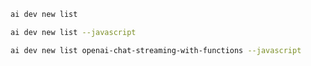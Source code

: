 ```bash title="List all samples"
ai dev new list
```

```bash title="List only JavaScript samples"
ai dev new list --javascript
```

```bash title="Filter the list by name"
ai dev new list openai-chat-streaming-with-functions --javascript
```
